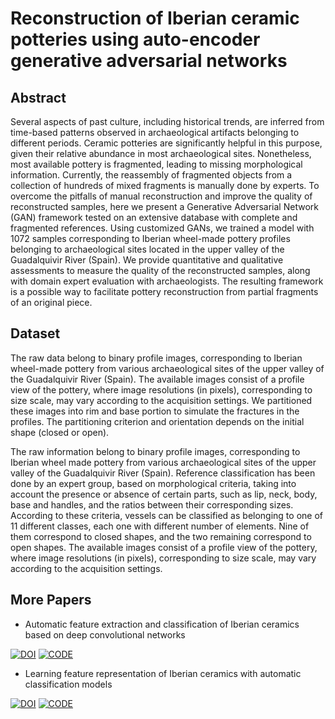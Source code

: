 # Reconstruction of Iberian ceramic potteries using auto-encoder generative adversarial networks

## Abstract
Several aspects of past culture, including historical trends, are inferred from time-based patterns observed in archaeological artifacts belonging to different periods. Ceramic potteries are significantly helpful in this purpose, given their relative abundance in most archaeological sites. Nonetheless, most available pottery is fragmented, leading to missing morphological information. Currently, the reassembly of fragmented objects from a collection of hundreds of mixed fragments is manually done by experts. To overcome the pitfalls of manual reconstruction and improve the quality of reconstructed samples, here we present a Generative Adversarial Network (GAN) framework tested on an extensive database with complete and fragmented references. Using customized GANs, we trained a model with 1072 samples corresponding to Iberian wheel-made pottery profiles belonging to archaeological sites located in the upper valley of the Guadalquivir River (Spain). We provide quantitative and qualitative assessments to measure the quality of the reconstructed samples, along with domain expert evaluation with archaeologists. The resulting framework is a possible way to facilitate pottery reconstruction from partial fragments of an original piece. 

## Dataset

The raw data belong to binary profile images, corresponding to Iberian wheel-made pottery from various archaeological sites of the upper valley of the Guadalquivir River (Spain). The available images consist of a profile view of the pottery, where image resolutions (in pixels), corresponding to size scale, may vary according to the acquisition settings. We partitioned these images into rim and base portion to simulate the fractures in the profiles. The partitioning criterion and orientation depends on the initial shape (closed or open).

The raw information belong to binary profile images, corresponding to Iberian wheel made pottery from various archaeological sites of the upper valley of the Guadalquivir River (Spain). 
Reference classification has been done by an expert group, based on morphological criteria, taking 
into account the presence or absence of certain parts, such as lip, neck, body, base and handles, and the ratios between their corresponding sizes.
According to these criteria, vessels can be classified as belonging to one of 11 different classes, each one with different number of elements. Nine of them
correspond to closed shapes, and the two remaining correspond to open shapes. The available images consist of a profile view of the pottery, where image resolutions (in pixels), corresponding to size scale, may vary according to the acquisition settings.

## More Papers

- Automatic feature extraction and classification of Iberian ceramics based on deep convolutional networks

[![DOI](https://img.shields.io/badge/DOI-10.1016/j.culher.2019.06.005-f9f107.svg)](https://doi.org/10.1016/j.culher.2019.06.005)
[![CODE](https://img.shields.io/badge/CODE-73ff9.svg)](https://github.com/celiacintas/vasijas)

- Learning feature representation of Iberian ceramics with automatic classification models

[![DOI](https://img.shields.io/badge/DOI-10.1016/j.culher.2021.01.003-f9f107.svg)](https://doi.org/10.1016/j.culher.2021.01.003)
[![CODE](https://img.shields.io/badge/CODE-73ff9.svg)](https://github.com/celiacintas/vasijas/tree/unsupervised)


